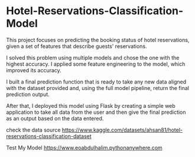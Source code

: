 # Hotel-Reservations-Classification-Model

This project focuses on predicting the booking status of hotel reservations, 
given a set of features that describe guests' reservations.

I solved this problem using multiple models and chose the one with the highest accuracy. 
I applied some feature engineering to the model, which improved its accuracy.

I built a final prediction function that is ready to take any new data aligned with the dataset provided and, 
using the full model pipeline, return the final prediction output.

After that, I deployed this model using Flask by creating a simple web application to take all data 
from the user and then give the final prediction as an output based on the data entered.

check the data source
https://www.kaggle.com/datasets/ahsan81/hotel-reservations-classification-dataset

Test My Model
https://www.eoabdulhalim.pythonanywhere.com
